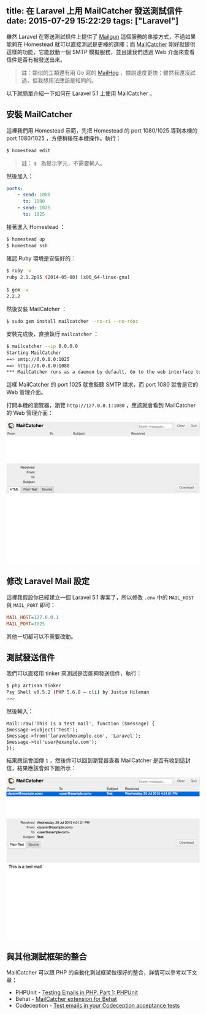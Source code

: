 title: 在 Laravel 上用 MailCatcher 發送測試信件
date: 2015-07-29 15:22:29
tags: ["Laravel"]
---

雖然 Laravel 在寄送測試信件上提供了 [Mailgun](http://www.mailgun.com/) 這個服務的串接方式，不過如果能夠在 Homestead 就可以直接測試是更棒的選擇；而 [MailCatcher](http://mailcatcher.me/) 剛好就提供這樣的功能，它能啟動一個 SMTP 模擬服務，並且讓我們透過 Web 介面來查看信件是否有被發送出來。

> 註：類似的工類還有用 Go 寫的 [MailHog](https://github.com/mailhog/MailHog) ，據說速度更快；雖然我還沒試過，但我想用法應該是相同的。

以下就簡單介紹一下如何在 Laravel 5.1 上使用 MailCatcher 。

<!-- more -->

## 安裝 MailCatcher

這裡我們用 Homestead 示範，先把 Homestead 的 port 1080/1025 導到本機的 port 1080/1025 ，方便稍後在本機操作。執行：

```bash
$ homestead edit
```

> 註： `$ `  為提示字元，不需要輸入。

然後加入：

```yaml
ports:
    - send: 1080
      to: 1080
    - send: 1025
      to: 1025
```

接著進入 Homestead ：

```bash
$ homestead up
$ homestead ssh
```

確認 Ruby 環境是安裝好的：

```bash
$ ruby -v
ruby 2.1.2p95 (2014-05-08) [x86_64-linux-gnu]

$ gem -v
2.2.2
```

然後安裝 MailCatcher ：

```bash
$ sudo gem install mailcatcher --no-ri --no-rdoc
```

安裝完成後，直接執行 `mailcatcher` ：

```bash
$ mailcatcher --ip 0.0.0.0
Starting MailCatcher
==> smtp://0.0.0.0:1025
==> http://0.0.0.0:1080
*** MailCatcher runs as a daemon by default. Go to the web interface to quit.
```

這樣 MailCatcher 的 port 1025 就會監聽 SMTP 請求，而 port 1080 就會是它的 Web 管理介面。

打開本機的瀏覽器，瀏覽 `http://127.0.0.1:1080` ，應該就會看到 MailCatcher 的 Web 管理介面：

![MailCatcher Web UI](/resources/laravel-mailcatcher/mailcatcher-web-ui.png)

## 修改 Laravel Mail 設定

這裡我假設你已經建立一個 Laravel 5.1 專案了，所以修改 `.env` 中的 `MAIL_HOST` 與 `MAIL_PORT` 即可：

```ini
MAIL_HOST=127.0.0.1
MAIL_PORT=1025
```

其他一切都可以不需要改動。

## 測試發送信件

我們可以直接用 tinker 來測試是否能夠發送信件，執行：

```bash
$ php artisan tinker
Psy Shell v0.5.2 (PHP 5.6.8 — cli) by Justin Hileman
>>>
```

然後輸入：

```
Mail::raw('This is a test mail', function ($message) {
$message->subject('Test');
$message->from('laravel@example.com', 'Laravel');
$message->to('user@example.com');
});
```

結果應該會回傳 `1` ，然後你可以回到瀏覽器查看 MailCatcher 是否有收到這封信，結果應該會如下圖所示：

![MailCatcher Result](/resources/laravel-mailcatcher/mailcatcher-result.png)

## 與其他測試框架的整合

MailCatcher 可以跟 PHP 的自動化測試框架做很好的整合，詳情可以參考以下文章：

* PHPUnit - [Testing Emails in PHP. Part 1: PHPUnit](http://codeception.com/12-15-2013/testing-emails-in-php.html)
* Behat - [MailCatcher extension for Behat](https://github.com/kibao/behat-mailcatcher-extension)
* Codeception - [Test emails in your Codeception acceptance tests](https://github.com/captbaritone/codeception-mailcatcher-module)
